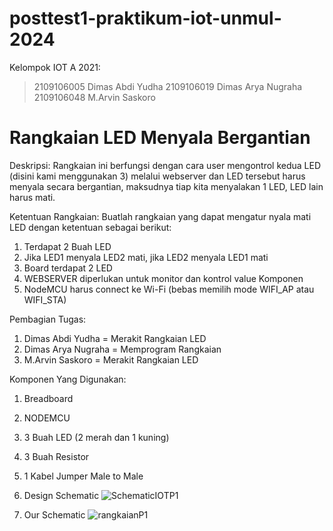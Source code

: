 # posttest1-praktikum-iot-unmul-2024
Kelompok IOT A 2021:
> 2109106005 Dimas Abdi Yudha
> 2109106019 Dimas Arya Nugraha
> 2109106048 M.Arvin Saskoro


# Rangkaian LED Menyala Bergantian
Deskripsi:
Rangkaian ini berfungsi dengan cara user mengontrol kedua LED (disini kami menggunakan 3) melalui webserver dan LED tersebut harus menyala secara bergantian, maksudnya tiap kita menyalakan 1 LED, LED lain harus mati.


Ketentuan Rangkaian:
Buatlah rangkaian yang dapat mengatur nyala mati LED dengan ketentuan sebagai berikut:
1. Terdapat 2 Buah LED
2. Jika LED1 menyala LED2 mati, jika LED2 menyala LED1 mati
3. Board terdapat 2 LED
4. WEBSERVER diperlukan untuk monitor dan kontrol value Komponen
5. NodeMCU harus connect ke Wi-Fi (bebas memilih mode WIFI_AP atau WIFI_STA)


Pembagian Tugas:
1. Dimas Abdi Yudha = Merakit Rangkaian LED
2. Dimas Arya Nugraha = Memprogram Rangkaian
3. M.Arvin Saskoro = Merakit Rangkaian LED


Komponen Yang Digunakan:
1. Breadboard
2. NODEMCU
3. 3 Buah LED (2 merah dan 1 kuning)
4. 3 Buah Resistor
5. 1 Kabel Jumper Male to Male


1. Design Schematic
![SchematicIOTP1](https://github.com/DimasYudha1223/posttest1-praktikum-iot-unmul-2024/assets/93185675/ff7ddb0b-8cab-4e84-9c5a-c30a1c3e2704)

2. Our Schematic
![rangkaianP1](https://github.com/DimasYudha1223/posttest1-praktikum-iot-unmul-2024/assets/93185675/006185db-1e72-4583-b344-00cf1014e912)

